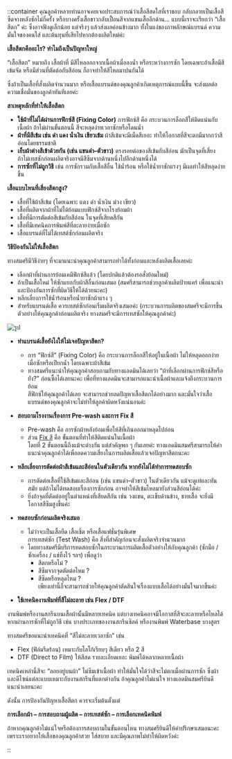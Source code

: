 ::container
คุณลูกค้าหลายท่านอาจเคยเจอประสบการณ์ว่าเสื้อสีสดใสที่เราชอบ กลับกลายเป็นเสื้อสีซีดจางหลังซักไม่กี่ครั้ง หรือบางครั้งเสื้อขาวกลับเปื้อนสีจากแขนเสื้ออีกด้าน…
แบบนี้เราจะเรียกว่า “เสื้อสีตก” ค่ะ ซึ่งอาจฟังดูเล็กน้อย แต่จริงๆ แล้วส่งผลค่อนข้างมาก ทั้งในแง่ของภาพลักษณ์แบรนด์ ความมั่นใจของคนใส่ และต้นทุนที่เสียไปหากต้องผลิตใหม่ค่ะ

**เสื้อสีตกคืออะไร? ทำไมถึงเป็นปัญหาใหญ่**

“เสื้อสีตก” หมายถึง เสื้อผ้าที่ มีสีไหลออกจากเนื้อผ้าเมื่อลงน้ำ หรือระหว่างการซัก โดยเฉพาะถ้าเสื้อมีสีเข้มจัด หรือมีส่วนที่ตัดต่อกับสีอ่อน ก็อาจทำให้สีไหลมาปนกันได้

ซึ่งถ้าเป็นเสื้อที่สั่งผลิตจำนวนมาก หรือเสื้อแบรนด์ของคุณลูกค้าเกิดเหตุการณ์แบบนี้ขึ้น จะส่งผลต่อความเชื่อมั่นของลูกค้าทันทีเลยค่ะ

**สาเหตุหลักที่ทำให้เสื้อสีตก**

- **ใช้ผ้าที่ไม่ได้ผ่านการฟิกซ์สี (Fixing Color)** การฟิกซ์สี คือ กระบวนการล็อกสีให้ติดแน่นกับเนื้อผ้า ถ้าไม่ผ่านขั้นตอนนี้ สีจะหลุดง่ายเวลาซักหรือโดนน้ำ
- **ผ้าที่มีสีเข้ม เช่น ดำ แดง น้ำเงิน เขียวเข้ม** ผ้าสีเข้มจะมีเม็ดสีเยอะ ทำให้โอกาสที่สีจะตกมีมากกว่าสีอ่อนโดยธรรมชาติ
- **เย็บผ้าต่างสีเข้าด้วยกัน (เช่น แขนดำ–ตัวขาว)** ตรงรอยต่อของสีเข้มกับสีอ่อน มักเป็นจุดที่เสี่ยง  
ถ้าไม่เทสซักก่อนผลิตจริงอาจมีสีซึมจากด้านหนึ่งไปอีกด้านหนึ่งได้
- **การซักที่ไม่ถูกวิธี** เช่น การซักรวมกับเสื้อสีอื่น ใช้น้ำร้อน หรือใช้น้ำยาซักแรงๆ มีผลทำให้สีหลุดง่ายขึ้น

**เสื้อแบบไหนที่เสี่ยงสีตกสูง?**

- เสื้อที่ใช้ผ้าสีเข้ม (โดยเฉพาะ แดง ดำ น้ำเงิน ม่วง เขียว)
- เสื้อที่ผลิตจากผ้าที่ไม่ได้ย้อมแบบฟิกซ์สีจากโรงย้อมผ้า
- เสื้อที่มีการตัดต่อสีเข้มกับสีอ่อน ในจุดที่เสียดสีกัน
- เสื้อที่มีเทคนิคการพิมพ์สีที่ละลายง่ายเมื่อซัก
- เสื้อแบรนด์ที่ไม่ได้เทสต์ซักก่อนผลิตจริง

**วิธีป้องกันไม่ให้เสื้อสีตก**

ทางสมศรีมีวิธีง่ายๆ ที่จะมาแนะนำคุณลูกค้าสามารถทำได้ทั้งก่อนและหลังผลิตเสื้อเลยค่ะ

-  เลือกผ้าที่ผ่านการย้อมเคมีฟิกซ์สีแล้ว (โดยปกติแล้วต้องรอสั่งย้อมใหม่)
- ถ้าเป็นเสื้อใหม่ ให้ซักแยกกับผ้าสีอื่นก่อนเสมอ (สมศรีสามารถช่วยลูกค้าผลิตป้ายแคร์ เพื่อแนะนำและป้องกันการซักที่ผิดวิธีให้ได้ด้วยนะคะ)
- หลีกเลี่ยงการใช้น้ำร้อนหรือน้ำยาซักผ้าแรง ๆ
- สำหรับแบรนด์เสื้อ ควรเทสต์ซักก่อนเริ่มผลิตจริงเสมอค่ะ (กระบวนการผลิตของสมศรีจะมีการขึ้นตัวอย่างให้คุณลูกค้าก่อนผลิตจริง ทางสมศรีจะมีการเทสซักให้คุณลูกค้าค่ะ)

![รูป](/blog/what-causes-color-fading-on-clothes-1.jpg)

- **ทำแบรนด์เสื้อยังไงให้ไม่เจอปัญหาสีตก?**

    - การ “ฟิกซ์สี” (Fixing Color) คือ กระบวนการล็อกสีให้อยู่ในเนื้อผ้า ไม่ให้หลุดออกง่ายเมื่อซักหรือเปียกน้ำ  โดยเฉพาะผ้าสีเข้ม
    - ทางสมศรีแนะนำให้คุณลูกค้าสอบถามกับทางแอดมินได้เลยว่า “ผ้าที่เลือกผ่านการฟิกซ์สีหรือยัง?” ก่อนซื้อได้เลยนะคะ  เพื่อที่ทางแอดมินจะสามารถแนะนำเนื้อผ้าและแจ้งถึงกระบวนการย้อม <br>
    สีฟิกซ์ให้คุณลูกค้าได้เลย จะสามารถช่วยลดปัญหาเสื้อสีตกได้อย่างมาก และมั่นใจว่าเสื้อแบรนด์ของคุณลูกค้าจะไม่ทำให้ลูกค้าผิดหวังแน่นอนค่ะ

- **สอบถามโรงงานเรื่องการ Pre-wash และการ Fix สี**
    - Pre-wash คือ การซักผ้าหลังย้อมเพื่อให้สีที่เกินออกมาหลุดไปก่อน
    - ส่วน [Fix สี](https://www.worldchemical.co.th/product/%E0%B8%99%E0%B9%89%E0%B8%B3%E0%B8%A2%E0%B8%B2%E0%B8%81%E0%B8%B1%E0%B8%99%E0%B8%AA%E0%B8%B5%E0%B8%95%E0%B8%81-fix-tr/?srsltid=AfmBOooef8dgvgY4BS6uukJut6SdWwd9ypsrq9M41p39tG-bcxe49Pwn)
 คือ ขั้นตอนที่ทำให้สีติดแน่นในเนื้อผ้า <br>
 โดยที่ 2 ขั้นตอนนี้ถึงแม้จะต่างกัน แต่สำคัญพอ ๆ กันเลยค่ะ ทางแอดมินสมศรีสามารถให้คำแนะนำคุณลูกค้าได้เพื่อลดความเสี่ยงในการผลิตเสื้อแล้วเจอปัญหาสีตกนะคะ

- **หลีกเลี่ยงการตัดต่อผ้าสีเข้มและสีอ่อนในตัวเดียวกัน หากยังไม่ได้ทำการทดสอบซัก**
    - การตัดต่อเสื้อที่ใช้สีเข้มและสีอ่อน (เช่น แขนดำ–ตัวขาว) ในตัวเดียวกัน แม้จะดูเท่และทันสมัย  แต่ถ้าไม่ได้ทดสอบเรื่องการซักก่อน อาจทำให้สีเข้มไหลมายังส่วนสีอ่อนได้ค่ะ
    - ยิ่งถ้าจุดที่ตัดต่ออยู่ในตำแหน่งที่เสียดสีกัน เช่น วงแขน, ตะเข็บด้านข้าง, ชายเสื้อ จะยิ่งมีโอกาสสีซึมสูงขึ้นค่ะ

- **ทดสอบซักก่อนผลิตจริงเสมอ**
    - ไม่ว่าจะเป็นเสื้อยืด เสื้อเชิ้ต หรือเสื้อแฟชั่นรุ่นพิเศษ <br>
    การเทสต์ซัก (Test Wash) คือ สิ่งที่สำคัญก่อนจะสั่งผลิตจริงจำนวนมาก
    - โดยทางสมศรีมีบริการทดสอบซักในกระบวนการผลิตเสื้อตัวอย่างให้กับคุณลูกค้า (ซักมือ / ซักเครื่อง / แช่ทิ้งไว้ ฯลฯ) เพื่อดูว่า
        - สีตกหรือไม่ ? 
        - สีซึมจากจุดตัดต่อไหม ? 
        - สีซีดหรือหลุดไหม ? <br>
    เพียงเท่านี้ก็จะสามารถช่วยให้คุณลูกค้าตัดสินใจเรื่องแบบเสื้อได้อย่างมั่นใจมากขึ้นค่ะ

- **ใช้เทคนิคงานพิมพ์ที่สีไม่ละลาย เช่น Flex / DTF**

งานพิมพ์หรืองานสกรีนบนเสื้อผ้านั้นมีหลายเทคนิค  แต่บางเทคนิคอาจมีโอกาสที่สีจะละลายหรือไหลได้หากผ่านการซักที่ไม่ถูกวิธี เช่น บางประเภทของงานสกรีนซิลค์ หรืองานพิมพ์ Waterbase บางสูตร

ทางสมศรีขอแนะนำเทคนิคที่ “สีไม่ละลายเวลาซัก” เช่น

- Flex (ฟิล์มรีดร้อน) เหมาะกับโลโก้เรียบๆ สีเดียว หรือ 2 สี
- DTF (Direct to Film) ให้สีสด รายละเอียดเยอะ พิมพ์ได้หลากหลายเนื้อผ้า

เทคนิคเหล่านี้สีจะ “ลอยอยู่บนผ้า” ไม่ซึมเข้าเนื้อผ้า ทำให้มั่นใจได้ว่าสีจะไม่ตกเมื่อผ่านการซัก ซึ่งผ้าและดีไซน์แต่ละแบบเหมาะกับงานสกรีนที่แตกต่างกัน ถ้าคุณลูกค้าไม่แน่ใจ ทางแอดมินสมศรียินดีแนะนำเลยนะคะ 

ดังนั้น การป้องกันปัญหาเสื้อสีตก ควรจะเริ่มต้นตั้งแต่

**การเลือกผ้า – การสอบถามผู้ผลิต – การเทสต์ซัก – การเลือกเทคนิคพิมพ์**

ถ้าหากคุณลูกค้าไม่แน่ใจหรือต้องการสอบถามในขั้นตอนไหน ทางสมศรียินดีให้คำปรึกษาเสมอนะคะ เพราะเราอยากให้เสื้อของคุณลูกค้าสวย ใส่สบาย และมีคุณภาพไม่ทำให้ผิดหวังค่ะ 

::